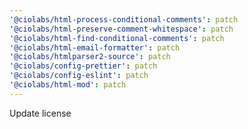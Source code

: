 ```yaml
---
'@ciolabs/html-process-conditional-comments': patch
'@ciolabs/html-preserve-comment-whitespace': patch
'@ciolabs/html-find-conditional-comments': patch
'@ciolabs/html-email-formatter': patch
'@ciolabs/htmlparser2-source': patch
'@ciolabs/config-prettier': patch
'@ciolabs/config-eslint': patch
'@ciolabs/html-mod': patch
---
```


Update license
